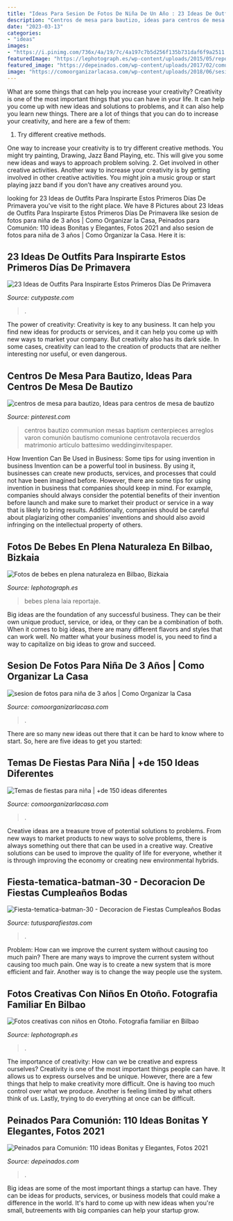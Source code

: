 ```yaml
---
title: "Ideas Para Sesion De Fotos De Niña De Un Año : 23 Ideas De Outfits Para Inspirarte Estos Primeros Días De Primavera"
description: "Centros de mesa para bautizo, ideas para centros de mesa de bautizo"
date: "2023-03-13"
categories:
- "ideas"
images:
- "https://i.pinimg.com/736x/4a/19/7c/4a197c7b5d256f135b731daf6f9a2511.jpg"
featuredImage: "https://lephotograph.es/wp-content/uploads/2015/05/reportaje-de-bebes-niños-exterior-bilbao.jpg"
featured_image: "https://depeinados.com/wp-content/uploads/2017/02/comunion9cc1ee5b4296204123a8c14e75a130de.jpg"
image: "https://comoorganizarlacasa.com/wp-content/uploads/2018/06/sesion-de-fotos-para-nina-de-3-anos-5-199x300.jpg"
---
```



What are some things that can help you increase your creativity?
Creativity is one of the most important things that you can have in your life. It can help you come up with new ideas and solutions to problems, and it can also help you learn new things. There are a lot of things that you can do to increase your creativity, and here are a few of them: 
1. Try different creative methods.

One way to increase your creativity is to try different creative methods. You might try painting, Drawing, Jazz Band Playing, etc. This will give you some new ideas and ways to approach problem solving. 
2. Get involved in other creative activities.
Another way to increase your creativity is by getting involved in other creative activities. You might join a music group or start playing jazz band if you don’t have any creatives around you.

	

		
looking for 23 Ideas de Outfits Para Inspirarte Estos Primeros Días De Primavera you've visit to the right place. We have 8 Pictures about 23 Ideas de Outfits Para Inspirarte Estos Primeros Días De Primavera like sesion de fotos para niña de 3 años | Como Organizar la Casa, Peinados para Comunión: 110 ideas Bonitas y Elegantes, Fotos 2021 and also sesion de fotos para niña de 3 años | Como Organizar la Casa. Here it is:
		
    
## 23 Ideas De Outfits Para Inspirarte Estos Primeros Días De Primavera

<img loading=lazy src="http://www.cutypaste.com/wp-content/uploads/2017/09/111a6207lovely.jpg" onerror="this.onerror=null;this.src='https://tse2.mm.bing.net/th?id=OIP.ytLF5nfyGCwAfle9FsH3SgHaLH&amp;pid=15.1';" alt="23 Ideas de Outfits Para Inspirarte Estos Primeros Días De Primavera">

_Source: cutypaste.com_

>. 

	

The power of creativity:
Creativity is key to any business. It can help you find new ideas for products or services, and it can help you come up with new ways to market your company. But creativity also has its dark side. In some cases, creativity can lead to the creation of products that are neither interesting nor useful, or even dangerous.

    
## Centros De Mesa Para Bautizo, Ideas Para Centros De Mesa De Bautizo

<img loading=lazy src="https://i.pinimg.com/736x/4a/19/7c/4a197c7b5d256f135b731daf6f9a2511.jpg" onerror="this.onerror=null;this.src='https://tse2.mm.bing.net/th?id=OIP.Ire7yKfLijNxevPm3L5XagHaJ3&amp;pid=15.1';" alt="centros de mesa para bautizo, Ideas para centros de mesa de bautizo">

_Source: pinterest.com_

>centros bautizo communion mesas baptism centerpieces arreglos varon comunión bautismo comunione centrotavola recuerdos matrimonio artículo battesimo weddinginvitespaper. 

	

How Invention Can Be Used in Business: Some tips for using invention in business
Invention can be a powerful tool in business. By using it, businesses can create new products, services, and processes that could not have been imagined before. However, there are some tips for using invention in business that companies should keep in mind. For example, companies should always consider the potential benefits of their invention before launch and make sure to market their product or service in a way that is likely to bring results. Additionally, companies should be careful about plagiarizing other companies’ inventions and should also avoid infringing on the intellectual property of others.

    
## Fotos De Bebes En Plena Naturaleza En Bilbao, Bizkaia

<img loading=lazy src="https://lephotograph.es/wp-content/uploads/2015/05/reportaje-de-bebes-niños-exterior-bilbao.jpg" onerror="this.onerror=null;this.src='https://tse4.mm.bing.net/th?id=OIP.3mv4mRqgGz2tCvRx8M7cYQHaFN&amp;pid=15.1';" alt="Fotos de bebes en plena naturaleza en Bilbao, Bizkaia">

_Source: lephotograph.es_

>bebes plena laia reportaje. 

	

Big ideas are the foundation of any successful business. They can be their own unique product, service, or idea, or they can be a combination of both. When it comes to big ideas, there are many different flavors and styles that can work well. No matter what your business model is, you need to find a way to capitalize on big ideas to grow and succeed.

    
## Sesion De Fotos Para Niña De 3 Años | Como Organizar La Casa

<img loading=lazy src="https://comoorganizarlacasa.com/wp-content/uploads/2018/06/sesion-de-fotos-para-nina-de-3-anos-5-199x300.jpg" onerror="this.onerror=null;this.src='https://tse3.mm.bing.net/th?id=OIP.YO_WYxvXSH9Qssy-HQNXkgAAAA&amp;pid=15.1';" alt="sesion de fotos para niña de 3 años | Como Organizar la Casa">

_Source: comoorganizarlacasa.com_

>. 

	

There are so many new ideas out there that it can be hard to know where to start. So, here are five ideas to get you started: 

    
## Temas De Fiestas Para Niña | +de 150 Ideas Diferentes

<img loading=lazy src="https://comoorganizarlacasa.com/wp-content/uploads/2015/07/decoraciones-para-cumpleanos-de-nina-2.jpg" onerror="this.onerror=null;this.src='https://tse1.mm.bing.net/th?id=OIP.pc3Wr-jVyaECP76yksftYwHaLH&amp;pid=15.1';" alt="Temas de fiestas para niña | +de 150 ideas diferentes">

_Source: comoorganizarlacasa.com_

>. 

	

Creative ideas are a treasure trove of potential solutions to problems. From new ways to market products to new ways to solve problems, there is always something out there that can be used in a creative way. Creative solutions can be used to improve the quality of life for everyone, whether it is through improving the economy or creating new environmental hybrids.

    
## Fiesta-tematica-batman-30 - Decoracion De Fiestas Cumpleaños Bodas

<img loading=lazy src="https://tutusparafiestas.com/wp-content/uploads/2017/07/Fiesta-tematica-batman-30.jpg" onerror="this.onerror=null;this.src='https://tse1.mm.bing.net/th?id=OIP.S--h_wJdsok5xert2hWcZAHaHF&amp;pid=15.1';" alt="Fiesta-tematica-batman-30 - Decoracion de Fiestas Cumpleaños Bodas">

_Source: tutusparafiestas.com_

>. 

	

Problem: How can we improve the current system without causing too much pain?
There are many ways to improve the current system without causing too much pain. One way is to create a new system that is more efficient and fair. Another way is to change the way people use the system.

    
## Fotos Creativas Con Niños En Otoño. Fotografia Familiar En Bilbao

<img loading=lazy src="http://lephotograph.es/wp-content/uploads/2014/10/fotografa-fotografos-creativos-españa-bilbao-bikaia-infantil-niños-familia-exterior-vintage-diferente-tematica-2.jpg" onerror="this.onerror=null;this.src='https://tse4.mm.bing.net/th?id=OIP.DrqIh5vxk35fmlvEjAkTyAHaK8&amp;pid=15.1';" alt="Fotos creativas con niños en Otoño. Fotografia familiar en Bilbao">

_Source: lephotograph.es_

>. 

	

The importance of creativity: How can we be creative and express ourselves?
Creativity is one of the most important things people can have. It allows us to express ourselves and be unique. However, there are a few things that help to make creativity more difficult. One is having too much control over what we produce. Another is feeling limited by what others think of us. Lastly, trying to do everything at once can be difficult.

    
## Peinados Para Comunión: 110 Ideas Bonitas Y Elegantes, Fotos 2021

<img loading=lazy src="https://depeinados.com/wp-content/uploads/2017/02/comunion9cc1ee5b4296204123a8c14e75a130de.jpg" onerror="this.onerror=null;this.src='https://tse2.mm.bing.net/th?id=OIP.sDPBARAnxvEU2fDNxG8btwHaLH&amp;pid=15.1';" alt="Peinados para Comunión: 110 ideas Bonitas y Elegantes, Fotos 2021">

_Source: depeinados.com_

>. 

	

Big ideas are some of the most important things a startup can have. They can be ideas for products, services, or business models that could make a difference in the world. It's hard to come up with new ideas when you're small, butreements with big companies can help your startup grow.

